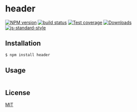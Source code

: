 # header
[![NPM version][npm-image]][npm-url]
[![build status][travis-image]][travis-url]
[![Test coverage][coveralls-image]][coveralls-url]
[![Downloads][downloads-image]][downloads-url]
[![js-standard-style][standard-image]][standard-url]

## Installation
```bash
$ npm install header
```

## Usage
```js

```

## License
[MIT](https://tldrlegal.com/license/mit-license)

[npm-image]: https://img.shields.io/npm/v/header.svg?style=flat-square
[npm-url]: https://npmjs.org/package/header
[travis-image]: https://img.shields.io/travis/yoshuawuyts/header.svg?style=flat-square
[travis-url]: https://travis-ci.org/yoshuawuyts/header
[coveralls-image]: https://img.shields.io/coveralls/yoshuawuyts/header.svg?style=flat-square
[coveralls-url]: https://coveralls.io/r/yoshuawuyts/header?branch=master
[downloads-image]: http://img.shields.io/npm/dm/header.svg?style=flat-square
[downloads-url]: https://npmjs.org/package/header
[standard-image]: https://img.shields.io/badge/code%20style-standard-brightgreen.svg?style=flat-square
[standard-url]: https://github.com/feross/standard
